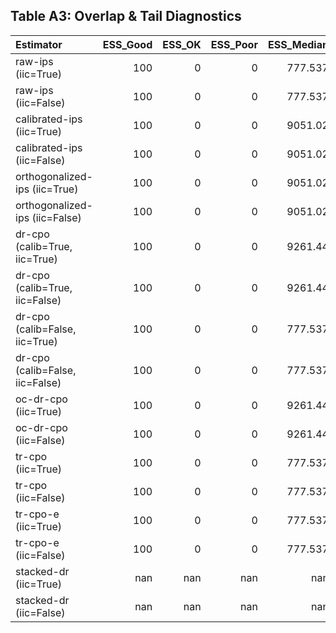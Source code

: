 ## Table A3: Overlap & Tail Diagnostics

| Estimator                       |   ESS_Good |   ESS_OK |   ESS_Poor |   ESS_Median |
|:--------------------------------|-----------:|---------:|-----------:|-------------:|
| raw-ips (iic=True)              |        100 |        0 |          0 |      777.537 |
| raw-ips (iic=False)             |        100 |        0 |          0 |      777.537 |
| calibrated-ips (iic=True)       |        100 |        0 |          0 |     9051.02  |
| calibrated-ips (iic=False)      |        100 |        0 |          0 |     9051.02  |
| orthogonalized-ips (iic=True)   |        100 |        0 |          0 |     9051.02  |
| orthogonalized-ips (iic=False)  |        100 |        0 |          0 |     9051.02  |
| dr-cpo (calib=True, iic=True)   |        100 |        0 |          0 |     9261.44  |
| dr-cpo (calib=True, iic=False)  |        100 |        0 |          0 |     9261.44  |
| dr-cpo (calib=False, iic=True)  |        100 |        0 |          0 |      777.537 |
| dr-cpo (calib=False, iic=False) |        100 |        0 |          0 |      777.537 |
| oc-dr-cpo (iic=True)            |        100 |        0 |          0 |     9261.44  |
| oc-dr-cpo (iic=False)           |        100 |        0 |          0 |     9261.44  |
| tr-cpo (iic=True)               |        100 |        0 |          0 |      777.537 |
| tr-cpo (iic=False)              |        100 |        0 |          0 |      777.537 |
| tr-cpo-e (iic=True)             |        100 |        0 |          0 |      777.537 |
| tr-cpo-e (iic=False)            |        100 |        0 |          0 |      777.537 |
| stacked-dr (iic=True)           |        nan |      nan |        nan |      nan     |
| stacked-dr (iic=False)          |        nan |      nan |        nan |      nan     |